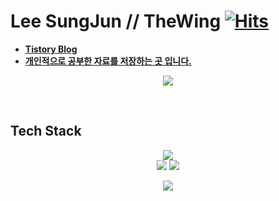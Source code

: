 # Lee SungJun // TheWing [![Hits](https://hits.seeyoufarm.com/api/count/incr/badge.svg?url=https%3A%2F%2Fgithub.com%2Fsujl95&count_bg=%2379C83D&title_bg=%23555555&icon=&icon_color=%23E7E7E7&title=hits&edge_flat=false)](https://hits.seeyoufarm.com)
-  **[Tistory Blog](https://sujl95.tistory.com/)**
-  **[개인적으로 공부한 자료를 저장하는 곳 입니다.](https://bit.ly/TheWingNotion)**

<p align="center">
  <img src="https://github-readme-stats.vercel.app/api?username=sujl95&show_icons=true&theme=radical"/>
<p>
  
<br>


## Tech Stack

<p align="center">
 <a target="_blank" rel="noopener noreferrer" herf="https://img.shields.io/badge/Java-ED8B00?style=for-the-badge&logo=java&logoColor=white">
  <img src="https://img.shields.io/badge/Java-ED8B00?style=flat-square&logo=java&logoColor=white"/>
 </a>
 <br/>
 <a target="_blank" rel="noopener noreferrer" herf="https://img.shields.io/badge/SpringBoot-6DB33F?style=flat-square&logo=Spring&logoColor=white">
  <img src="https://img.shields.io/badge/SpringBoot-6DB33F?style=flat-square&logo=Spring&logoColor=white"/>
 </a>
 <a target="_blank" rel="noopener noreferrer" herf="https://img.shields.io/badge/MySQL-4479A1?style=flat-square&logo=mysql&logoColor=white">
  <img src="https://img.shields.io/badge/MySQL-4479A1?style=flat-square&logo=mysql&logoColor=white"/>
 </a>
</p>

<p align="center">
  <img src="https://github-readme-stats.vercel.app/api/top-langs/?username=sujl95&layout=compact&theme=cobalt"/>
</p>

<br/>

